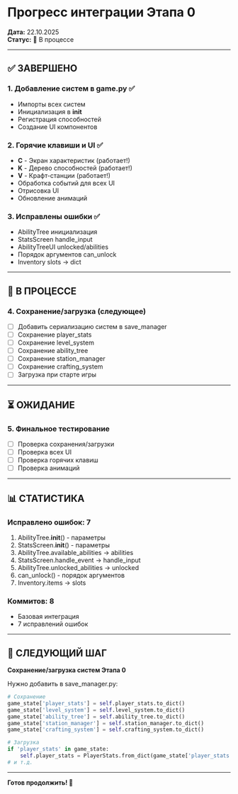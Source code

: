 # Прогресс интеграции Этапа 0

**Дата:** 22.10.2025  
**Статус:** 🔄 В процессе

---

## ✅ ЗАВЕРШЕНО

### 1. Добавление систем в game.py ✅
- Импорты всех систем
- Инициализация в __init__
- Регистрация способностей
- Создание UI компонентов

### 2. Горячие клавиши и UI ✅
- **C** - Экран характеристик (работает!)
- **K** - Дерево способностей (работает!)
- **V** - Крафт-станции (работает!)
- Обработка событий для всех UI
- Отрисовка UI
- Обновление анимаций

### 3. Исправлены ошибки ✅
- AbilityTree инициализация
- StatsScreen handle_input
- AbilityTreeUI unlocked/abilities
- Порядок аргументов can_unlock
- Inventory slots → dict

---

## 🔄 В ПРОЦЕССЕ

### 4. Сохранение/загрузка (следующее)
- [ ] Добавить сериализацию систем в save_manager
- [ ] Сохранение player_stats
- [ ] Сохранение level_system
- [ ] Сохранение ability_tree
- [ ] Сохранение station_manager
- [ ] Сохранение crafting_system
- [ ] Загрузка при старте игры

---

## ⏳ ОЖИДАНИЕ

### 5. Финальное тестирование
- [ ] Проверка сохранения/загрузки
- [ ] Проверка всех UI
- [ ] Проверка горячих клавиш
- [ ] Проверка анимаций

---

## 📊 СТАТИСТИКА

### Исправлено ошибок: 7
1. AbilityTree.__init__() - параметры
2. StatsScreen.__init__() - параметры
3. AbilityTree.available_abilities → abilities
4. StatsScreen.handle_event → handle_input
5. AbilityTree.unlocked_abilities → unlocked
6. can_unlock() - порядок аргументов
7. Inventory.items → slots

### Коммитов: 8
- Базовая интеграция
- 7 исправлений ошибок

---

## 🎯 СЛЕДУЮЩИЙ ШАГ

**Сохранение/загрузка систем Этапа 0**

Нужно добавить в save_manager.py:
```python
# Сохранение
game_state['player_stats'] = self.player_stats.to_dict()
game_state['level_system'] = self.level_system.to_dict()
game_state['ability_tree'] = self.ability_tree.to_dict()
game_state['station_manager'] = self.station_manager.to_dict()
game_state['crafting_system'] = self.crafting_system.to_dict()

# Загрузка
if 'player_stats' in game_state:
    self.player_stats = PlayerStats.from_dict(game_state['player_stats'])
# и т.д.
```

---

**Готов продолжить! 🚀**
